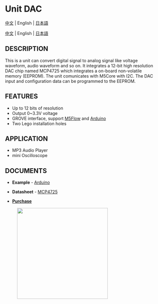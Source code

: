 # Unit DAC

[中文](/zh_CN/product_documents/units/unit_dac) | English | [日本語](ja/product_documents/units/unit_dac)

[中文](/zh_CN/product_documents/units/unit_dac) | English | [日本語](ja/product_documents/units/unit_dac)

## DESCRIPTION

This is a unit can convert digital signal to analog signal like voltage waveform, audio waveform and so on. It integrates a 12-bit high resolution DAC chip named MCP4725 which integrates a on-board non-volatile memory (EEPROM). The unit comunicates with M5Core with I2C. The DAC input and configuration data can be programmed to the EEPROM.

## FEATURES

-  Up to 12 bits of resolution
-  Output 0~3.3V voltage
-  GROVE interface, support [M5Flow](http://flow.m5stack.com) and [Arduino](http://www.arduino.cc)
-  Two Lego installation holes

## APPLICATION

-  MP3 Audio Player
-  mini Oscilloscope

## DOCUMENTS

-  **Example** - [Arduino](https://github.com/m5stack/M5Stack/tree/master/examples/Unit/DAC_MCP4725)

-  **Datasheet** - [MCP4725](http://pdf1.alldatasheet.com/datasheet-pdf/view/233449/MICROCHIP/MCP4725.html)

-  **[Purchase](https://www.aliexpress.com/store/product/M5Stack-Official-DAC-Unit-MCP4725-I2C-DAC-Converter-Breakout-Module-Digital-to-Analog-12-Bits-0V/3226069_32947696641.html?spm=a2g1x.12024536.productList_5885013.pic_6)**

<figure>
    <img src="assets/img/product_pics/units/M5GO_Unit_dac.png" height="300" width="300">
</figure>
